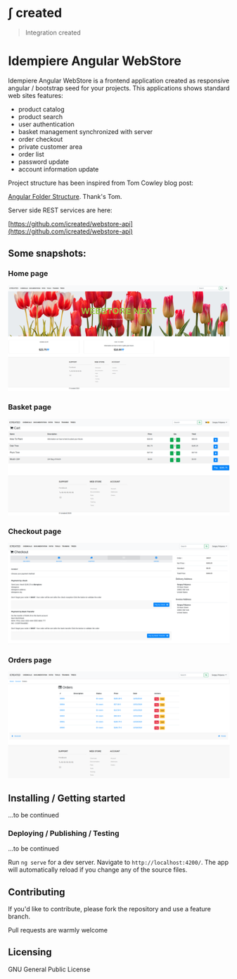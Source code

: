 # &int; created
> Integration created

# Idempiere Angular WebStore 
> 

Idempiere Angular WebStore is a frontend application created as responsive angular / bootstrap seed for your projects. 
This applications shows standard web sites features:
* product catalog
* product search
* user authentication
* basket management synchronized with server
* order checkout
* private customer area
* order list
* password update
* account information update

Project structure has been inspired from Tom Cowley blog post:

[Angular Folder Structure](https://medium.com/@motcowley/angular-folder-structure-d1809be95542).
Thank's Tom.

Server side REST services are here:

[https://github.com/icreated/webstore-api](https://github.com/icreated/webstore-api)

## Some snapshots:

### Home page

![WebStore Home](/src/assets/images/screen_home.png?raw=true "Webstore Home")

### Basket page

![WebStore Basket](/src/assets/images/screen_basket.png?raw=true "Webstore Basket")

### Checkout page

![WebStore Checkout](/src/assets/images/screen_checkout.png?raw=true "Webstore Checkout")

### Orders page

![WebStore Order](/src/assets/images/screen_orders.png?raw=true "Webstore Order")



## Installing / Getting started

...to be continued


### Deploying / Publishing / Testing

...to be continued

Run `ng serve` for a dev server. Navigate to `http://localhost:4200/`. The app will automatically reload if you change any of the source files.


## Contributing

If you'd like to contribute, please fork the repository and use a feature
branch. 

Pull requests are warmly welcome


## Licensing

GNU General Public License


